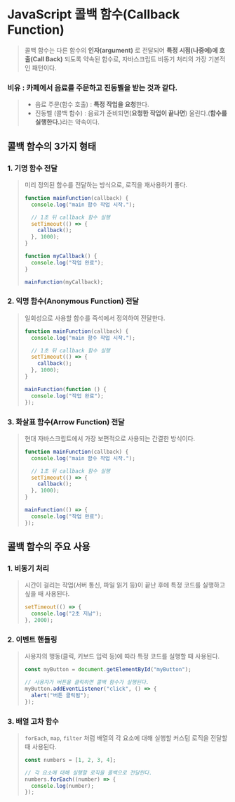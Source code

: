 # JavaScript 콜백 함수(Callback Function)

> 콜백 함수는 다른 함수의 **인자(argument)** 로 전달되어 **특정 시점(나중에)에 호출(Call Back)** 되도록 약속된 함수로, 자바스크립트 비동기 처리의 가장 기본적인 패턴이다.

### 비유 : 카페에서 음료를 주문하고 진동벨을 받는 것과 같다.

> - 음료 주문(함수 호출) : **특정 작업을 요청**한다.
> - 진동벨 (콜백 함수) : 음료가 준비되면(**요청한 작업이 끝나면**) 울린다.(**함수를 실행한다.**)라는 약속이다.

## 콜백 함수의 3가지 형태

### 1. 기명 함수 전달

> 미리 정의된 함수를 전달하는 방식으로, 로직을 재사용하기 좋다.
>
> ```javascript
> function mainFunction(callback) {
>   console.log("main 함수 작업 시작.");
>
>   // 1초 뒤 callback 함수 실행
>   setTimeout(() => {
>     callback();
>   }, 1000);
> }
>
> function myCallback() {
>   console.log("작업 완료");
> }
>
> mainFunction(myCallback);
> ```

### 2. 익명 함수(Anonymous Function) 전달

> 일회성으로 사용할 함수를 즉석에서 정의하여 전달한다.
>
> ```javascript
> function mainFunction(callback) {
>   console.log("main 함수 작업 시작.");
>
>   // 1초 뒤 callback 함수 실행
>   setTimeout(() => {
>     callback();
>   }, 1000);
> }
>
> mainFunction(function () {
>   console.log("작업 완료");
> });
> ```

### 3. 화살표 함수(Arrow Function) 전달

> 현대 자바스크립트에서 가장 보편적으로 사용되는 간결한 방식이다.
>
> ```javascript
> function mainFunction(callback) {
>   console.log("main 함수 작업 시작.");
>
>   // 1초 뒤 callback 함수 실행
>   setTimeout(() => {
>     callback();
>   }, 1000);
> }
>
> mainFunction(() => {
>   console.log("작업 완료");
> });
> ```

## 콜백 함수의 주요 사용

### 1. 비동기 처리

> 시간이 걸리는 작업(서버 통신, 파일 읽기 등)이 끝난 후에 특정 코드를 실행하고 싶을 때 사용된다.
>
> ```javascript
> setTimeout(() => {
>   console.log("2초 지남");
> }, 2000);
> ```

### 2. 이벤트 핸들링

> 사용자의 행동(클릭, 키보드 입력 등)에 따라 특정 코드를 실행할 때 사용된다.
>
> ```javascript
> const myButton = document.getElementById("myButton");
>
> // 사용자가 버튼을 클릭하면 콜백 함수가 실행된다.
> myButton.addEventListener("click", () => {
>   alert("버튼 클릭됨");
> });
> ```

### 3. 배열 고차 함수

> `forEach`, `map`, `filter` 처럼 배열의 각 요소에 대해 실행할 커스텀 로직을 전달할 때 사용된다.
>
> ```javascript
> const numbers = [1, 2, 3, 4];
>
> // 각 요소에 대해 실행할 로직을 콜백으로 전달한다.
> numbers.forEach((number) => {
>   console.log(number);
> });
> ```
